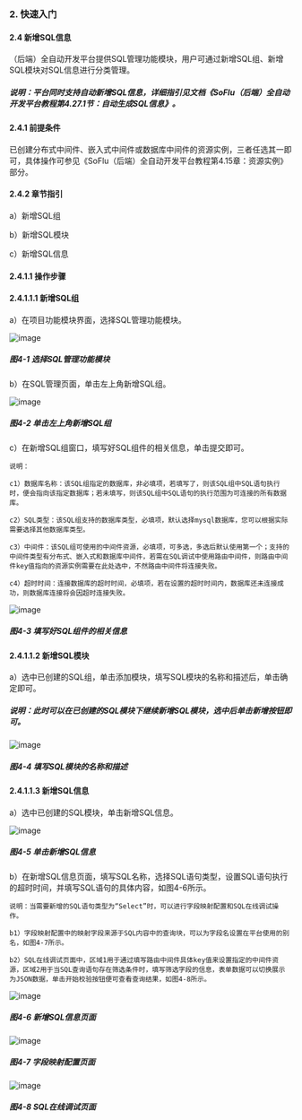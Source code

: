 ### 2. 快速入门

#### 2.4 新增SQL信息

（后端）全自动开发平台提供SQL管理功能模块，用户可通过新增SQL组、新增SQL模块对SQL信息进行分类管理。

##### 说明：平台同时支持自动新增SQL信息，详细指引见文档《SoFlu（后端）全自动开发平台教程第4.27.1节：自动生成SQL信息》。

#### 2.4.1 前提条件

已创建分布式中间件、嵌入式中间件或数据库中间件的资源实例，三者任选其一即可，具体操作可参见《SoFlu（后端）全自动开发平台教程第4.15章：资源实例》部分。

#### 2.4.2 章节指引

a）新增SQL组

b）新增SQL模块

c）新增SQL信息

#### 2.4.1.1 操作步骤

#### 2.4.1.1.1 新增SQL组

a）在项目功能模块界面，选择SQL管理功能模块。

![image](https://user-images.githubusercontent.com/79617492/229467525-80a8a0ba-9ba0-4f5f-ba8d-eb1f5120504c.png)

##### 图4-1 选择SQL管理功能模块

b）在SQL管理页面，单击左上角新增SQL组。

![image](https://user-images.githubusercontent.com/79617492/229467557-3d21c4d9-7960-41ff-bd32-37b6e9b8d341.png)

##### 图4-2 单击左上角新增SQL组

c）在新增SQL组窗口，填写好SQL组件的相关信息，单击提交即可。

```
说明：

c1）数据库名称：该SQL组指定的数据库，非必填项，若填写了，则该SQL组中SQL语句执行时，便会指向该指定数据库；若未填写，则该SQL组中SQL语句的执行范围为可连接的所有数据库。

c2）SQL类型：该SQL组支持的数据库类型，必填项，默认选择mysql数据库，您可以根据实际需要选择其他数据库类型。

c3）中间件：该SQL组可使用的中间件资源，必填项，可多选，多选后默认使用第一个；支持的中间件类型有分布式、嵌入式和数据库中间件，若需在SQL调试中使用路由中间件，则路由中间件key值指向的资源实例需要在此处选中，不然路由中间件将连接失败。

c4）超时时间：连接数据库的超时时间，必填项，若在设置的超时时间内，数据库还未连接成功，则数据库连接将会因超时连接失败。
```

![image](https://user-images.githubusercontent.com/79617492/229467597-2f833c86-73fd-43cc-8be1-28dc48eb4440.png)

##### 图4-3 填写好SQL组件的相关信息

#### 2.4.1.1.2 新增SQL模块

a）选中已创建的SQL组，单击添加模块，填写SQL模块的名称和描述后，单击确定即可。

##### 说明：此时可以在已创建的SQL模块下继续新增SQL模块，选中后单击新增按钮即可。

![image](https://user-images.githubusercontent.com/79617492/229467636-e87fd201-6b74-4935-975c-eb198c5d5814.png)

##### 图4-4 填写SQL模块的名称和描述

#### 2.4.1.1.3 新增SQL信息

a）选中已创建的SQL模块，单击新增SQL信息。

![image](https://user-images.githubusercontent.com/79617492/229467670-cd619e1d-1152-4c2c-bde3-39b899662ea2.png)

##### 图4-5 单击新增SQL信息

b）在新增SQL信息页面，填写SQL名称，选择SQL语句类型，设置SQL语句执行的超时时间，并填写SQL语句的具体内容，如图4-6所示。

```
说明：当需要新增的SQL语句类型为“Select”时，可以进行字段映射配置和SQL在线调试操作。

b1）字段映射配置中的映射字段来源于SQL内容中的查询块，可以为字段名设置在平台使用的别名，如图4-7所示。

b2）SQL在线调试页面中，区域1用于通过填写路由中间件具体key值来设置指定的中间件资源，区域2用于当SQL查询语句存在筛选条件时，填写筛选字段的信息，表单数据可以切换展示为JSON数据，单击开始校验按钮便可查看查询结果，如图4-8所示。
```

![image](https://user-images.githubusercontent.com/79617492/229467705-f262bb90-6a5c-4d29-a6fc-5ad8d3a76977.png)

##### 图4-6 新增SQL信息页面

![image](https://user-images.githubusercontent.com/79617492/229467739-d6684171-9f3b-4a63-a60d-55a570a68a3b.png)

##### 图4-7 字段映射配置页面

![image](https://user-images.githubusercontent.com/79617492/229467788-de117f2c-5032-475c-bfa9-b2deaa520731.png)

##### 图4-8 SQL在线调试页面

